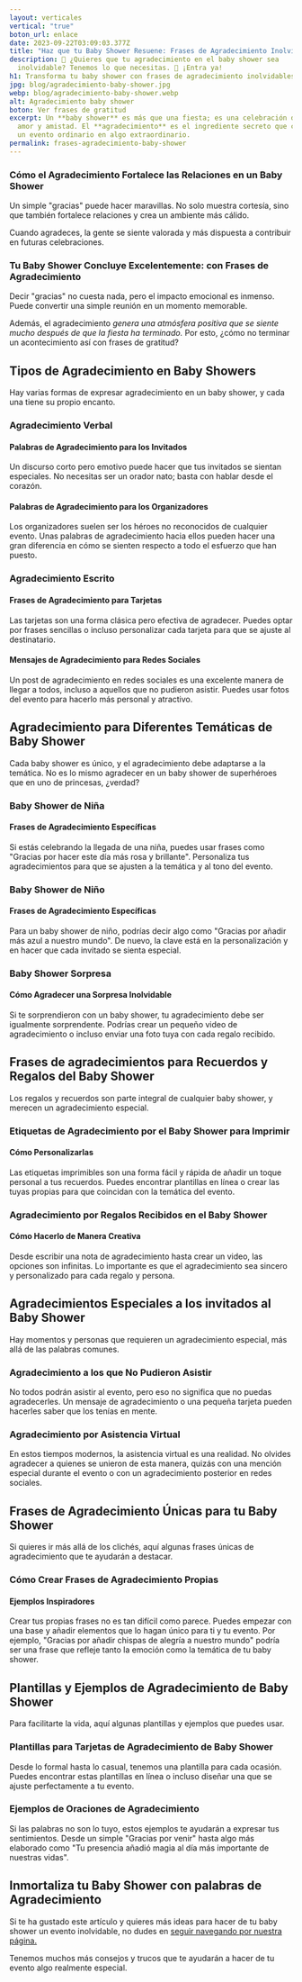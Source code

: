```yaml
---
layout: verticales
vertical: "true"
boton_url: enlace
date: 2023-09-22T03:09:03.377Z
title: "Haz que tu Baby Shower Resuene: Frases de Agradecimiento Inolvidables"
description: 🍼 ¿Quieres que tu agradecimiento en el baby shower sea
  inolvidable? Tenemos lo que necesitas. 👶 ¡Entra ya!
h1: Transforma tu baby shower con frases de agradecimiento inolvidables
jpg: blog/agradecimiento-baby-shower.jpg
webp: blog/agradecimiento-baby-shower.webp
alt: Agradecimiento baby shower
boton: Ver frases de gratitud
excerpt: Un **baby shower** es más que una fiesta; es una celebración de vida,
  amor y amistad. El **agradecimiento** es el ingrediente secreto que convierte
  un evento ordinario en algo extraordinario.
permalink: frases-agradecimiento-baby-shower
---
```

### Cómo el Agradecimiento Fortalece las Relaciones en un Baby Shower

Un simple "gracias" puede hacer maravillas. No solo muestra cortesía, sino que también fortalece relaciones y crea un ambiente más cálido.

Cuando agradeces, la gente se siente valorada y más dispuesta a contribuir en futuras celebraciones.

### Tu Baby Shower Concluye Excelentemente: con Frases de Agradecimiento

Decir "gracias" no cuesta nada, pero el impacto emocional es inmenso. Puede convertir una simple reunión en un momento memorable.

Además, el agradecimiento *genera una atmósfera positiva que se siente mucho después de que la fiesta ha terminado.* Por esto, ¿cómo no terminar un acontecimiento así con frases de gratitud?

## Tipos de Agradecimiento en Baby Showers

Hay varias formas de expresar agradecimiento en un baby shower, y cada una tiene su propio encanto.

### Agradecimiento Verbal

#### Palabras de Agradecimiento para los Invitados

Un discurso corto pero emotivo puede hacer que tus invitados se sientan especiales. No necesitas ser un orador nato; basta con hablar desde el corazón.

#### Palabras de Agradecimiento para los Organizadores

Los organizadores suelen ser los héroes no reconocidos de cualquier evento. Unas palabras de agradecimiento hacia ellos pueden hacer una gran diferencia en cómo se sienten respecto a todo el esfuerzo que han puesto.

### Agradecimiento Escrito

#### Frases de Agradecimiento para Tarjetas

Las tarjetas son una forma clásica pero efectiva de agradecer. Puedes optar por frases sencillas o incluso personalizar cada tarjeta para que se ajuste al destinatario.

#### Mensajes de Agradecimiento para Redes Sociales

Un post de agradecimiento en redes sociales es una excelente manera de llegar a todos, incluso a aquellos que no pudieron asistir. Puedes usar fotos del evento para hacerlo más personal y atractivo.

## Agradecimiento para Diferentes Temáticas de Baby Shower

Cada baby shower es único, y el agradecimiento debe adaptarse a la temática. No es lo mismo agradecer en un baby shower de superhéroes que en uno de princesas, ¿verdad?

### Baby Shower de Niña

#### Frases de Agradecimiento Específicas

Si estás celebrando la llegada de una niña, puedes usar frases como "Gracias por hacer este día más rosa y brillante". Personaliza tus agradecimientos para que se ajusten a la temática y al tono del evento.

### Baby Shower de Niño

#### Frases de Agradecimiento Específicas

Para un baby shower de niño, podrías decir algo como "Gracias por añadir más azul a nuestro mundo". De nuevo, la clave está en la personalización y en hacer que cada invitado se sienta especial.

### Baby Shower Sorpresa

#### Cómo Agradecer una Sorpresa Inolvidable

Si te sorprendieron con un baby shower, tu agradecimiento debe ser igualmente sorprendente. Podrías crear un pequeño video de agradecimiento o incluso enviar una foto tuya con cada regalo recibido.

## Frases de agradecimientos para Recuerdos y Regalos del Baby Shower

Los regalos y recuerdos son parte integral de cualquier baby shower, y merecen un agradecimiento especial.

### Etiquetas de Agradecimiento por el Baby Shower para Imprimir

#### Cómo Personalizarlas

Las etiquetas imprimibles son una forma fácil y rápida de añadir un toque personal a tus recuerdos. Puedes encontrar plantillas en línea o crear las tuyas propias para que coincidan con la temática del evento.

### Agradecimiento por Regalos Recibidos en el Baby Shower

#### Cómo Hacerlo de Manera Creativa

Desde escribir una nota de agradecimiento hasta crear un video, las opciones son infinitas. Lo importante es que el agradecimiento sea sincero y personalizado para cada regalo y persona.

## Agradecimientos Especiales a los invitados al Baby Shower

Hay momentos y personas que requieren un agradecimiento especial, más allá de las palabras comunes.

### Agradecimiento a los que No Pudieron Asistir

No todos podrán asistir al evento, pero eso no significa que no puedas agradecerles. Un mensaje de agradecimiento o una pequeña tarjeta pueden hacerles saber que los tenías en mente.

### Agradecimiento por Asistencia Virtual

En estos tiempos modernos, la asistencia virtual es una realidad. No olvides agradecer a quienes se unieron de esta manera, quizás con una mención especial durante el evento o con un agradecimiento posterior en redes sociales.

## Frases de Agradecimiento Únicas para tu Baby Shower

Si quieres ir más allá de los clichés, aquí algunas frases únicas de agradecimiento que te ayudarán a destacar.

### Cómo Crear Frases de Agradecimiento Propias

#### Ejemplos Inspiradores

Crear tus propias frases no es tan difícil como parece. Puedes empezar con una base y añadir elementos que lo hagan único para ti y tu evento. Por ejemplo, "Gracias por añadir chispas de alegría a nuestro mundo" podría ser una frase que refleje tanto la emoción como la temática de tu baby shower.

## Plantillas y Ejemplos de Agradecimiento de Baby Shower

Para facilitarte la vida, aquí algunas plantillas y ejemplos que puedes usar.

### Plantillas para Tarjetas de Agradecimiento de Baby Shower

Desde lo formal hasta lo casual, tenemos una plantilla para cada ocasión. Puedes encontrar estas plantillas en línea o incluso diseñar una que se ajuste perfectamente a tu evento.

### Ejemplos de Oraciones de Agradecimiento

Si las palabras no son lo tuyo, estos ejemplos te ayudarán a expresar tus sentimientos. Desde un simple "Gracias por venir" hasta algo más elaborado como "Tu presencia añadió magia al día más importante de nuestras vidas".

## I﻿nmortaliza tu Baby Shower con palabras de Agradecimiento

Si te ha gustado este artículo y quieres más ideas para hacer de tu baby shower un evento inolvidable, no dudes en [seguir navegando por nuestra página.](/)

Tenemos muchos más consejos y trucos que te ayudarán a hacer de tu evento algo realmente especial.